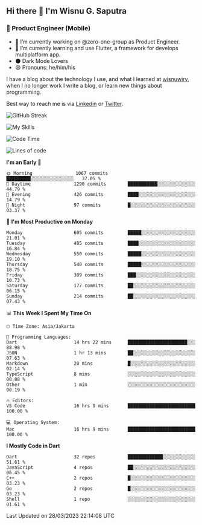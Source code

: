 ## Hi there 👋 I'm Wisnu G. Saputra

### :mobile_phone_off: Product Engineer (Mobile)

- 🔭 I’m currently working on @zero-one-group as Product Engineer.
- 🌱 I’m currently learning and use Flutter, a framework for develops multiplatform app.
- 🌑 Dark Mode Lovers
- 😄 Pronouns: he/him/his

I have a blog about the technology I use, and what I learned at [wisnuwiry](https://wisnuwiry.space/), when I no longer work I write a blog, or learn new things about programming.

Best way to reach me is via [Linkedin](https://www.linkedin.com/in/wisnu-saputra/) or [Twitter](https://twitter.com/wisnuwiry).

![GitHub Streak](https://streak-stats.demolab.com?user=wisnuwiry&theme=dark&hide_border=true)

![My Skills](https://skillicons.dev/icons?i=dart,flutter,kotlin,swift,js,css,neovim,git,linux&perline=5)

<!--START_SECTION:waka-->
![Code Time](http://img.shields.io/badge/Code%20Time-340%20hrs%2029%20mins-blue)

![Lines of code](https://img.shields.io/badge/From%20Hello%20World%20I%27ve%20Written-4.4%20million%20lines%20of%20code-blue)

**I'm an Early 🐤** 

```text
🌞 Morning                1067 commits        █████████░░░░░░░░░░░░░░░░   37.05 % 
🌆 Daytime                1290 commits        ███████████░░░░░░░░░░░░░░   44.79 % 
🌃 Evening                426 commits         ████░░░░░░░░░░░░░░░░░░░░░   14.79 % 
🌙 Night                  97 commits          █░░░░░░░░░░░░░░░░░░░░░░░░   03.37 % 
```
📅 **I'm Most Productive on Monday** 

```text
Monday                   605 commits         █████░░░░░░░░░░░░░░░░░░░░   21.01 % 
Tuesday                  485 commits         ████░░░░░░░░░░░░░░░░░░░░░   16.84 % 
Wednesday                550 commits         █████░░░░░░░░░░░░░░░░░░░░   19.10 % 
Thursday                 540 commits         █████░░░░░░░░░░░░░░░░░░░░   18.75 % 
Friday                   309 commits         ███░░░░░░░░░░░░░░░░░░░░░░   10.73 % 
Saturday                 177 commits         ██░░░░░░░░░░░░░░░░░░░░░░░   06.15 % 
Sunday                   214 commits         ██░░░░░░░░░░░░░░░░░░░░░░░   07.43 % 
```


📊 **This Week I Spent My Time On** 

```text
🕑︎ Time Zone: Asia/Jakarta

💬 Programming Languages: 
Dart                     14 hrs 22 mins      ██████████████████████░░░   88.98 % 
JSON                     1 hr 13 mins        ██░░░░░░░░░░░░░░░░░░░░░░░   07.63 % 
Markdown                 20 mins             █░░░░░░░░░░░░░░░░░░░░░░░░   02.14 % 
TypeScript               8 mins              ░░░░░░░░░░░░░░░░░░░░░░░░░   00.88 % 
Other                    1 min               ░░░░░░░░░░░░░░░░░░░░░░░░░   00.19 % 

🔥 Editors: 
VS Code                  16 hrs 9 mins       █████████████████████████   100.00 % 

💻 Operating System: 
Mac                      16 hrs 9 mins       █████████████████████████   100.00 % 
```

**I Mostly Code in Dart** 

```text
Dart                     32 repos            █████████████░░░░░░░░░░░░   51.61 % 
JavaScript               4 repos             ██░░░░░░░░░░░░░░░░░░░░░░░   06.45 % 
C++                      2 repos             █░░░░░░░░░░░░░░░░░░░░░░░░   03.23 % 
Go                       2 repos             █░░░░░░░░░░░░░░░░░░░░░░░░   03.23 % 
Shell                    1 repo              ░░░░░░░░░░░░░░░░░░░░░░░░░   01.61 % 
```




 Last Updated on 28/03/2023 22:14:08 UTC
<!--END_SECTION:waka-->

